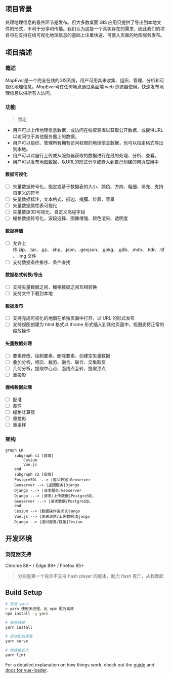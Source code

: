 ## 项目背景
处理地理信息的最终环节是发布。但大多数桌面 GIS 应用只提供了导出到本地文件的形式，不利于分享和传播。我们认为这是一个真实存在的需求，因此我们的项目将在支持在线可视化地理信息的基础上注重快速、可嵌入页面的地图服务发布。
## 项目描述
### 概述
*MapEver*是一个完全在线的GIS系统，用户可用其来收集、组织、管理、分析和可视化地理信息。*MapEver*可在任何地点通过桌面端 web 浏览器使用，快速发布地理信息以供所有人访问。
### 功能
 > 暂定
 - 用户可以上传地理信息数据，或访问在线资源库以获取公开数据，或提供URL以访问位于其他服务器上的数据。
 - 用户可以组织、管理所有拥有访问权限的地理信息数据，也可以指定格式导出到本地。
 - 用户可以对自行上传或从服务器获取的数据进行在线的处理、分析、查看。
 - 用户可以发布地图数据，以URL的形式分享或嵌入到自己创建的网页应用中
#### 数据可视化
 - [ ] 矢量数据符号化，指定或基于数据表的大小、颜色、方向、粗细、填充、支持自定义的符号
 - [ ] 矢量数据标注，文本格式、描边、掩膜、位置、背景
 - [ ] 矢量数据属性表可视化
 - [ ] 矢量数据3D可视化，自定义高程字段
 - [ ] 栅格数据符号化，波段选择、图像增强、颜色渲染、透明度
#### 数据存储
 - [ ] 允许上传.zip、.tar、.gz、.shp、.json、.geojson、.gpkg、.gdb、.mdb、.hdr、.tif、.img 文件
 - [ ] 支持数据条件排序、条件查找
#### 数据格式转换/导出
 - [ ] 支持矢量数据之间、栅格数据之间互相转换
 - [ ] 支持文件下载到本地
#### 数据发布
 - [ ] 支持完成可视化的地图在单独页面中打开，以 URL 的形式发布
 - [ ] 支持视图创建为 html 格式以 iframe 形式插入到其他页面中，视图支持正常的缩放操作
#### 矢量数据处理
 - [ ] 要素修改、绘制要素、删除要素、创建空矢量数据
 - [ ] 叠加分析，相交、裁剪、融合、联合、交集取反
 - [ ] 几何分析，提取中心点、面线点互转、提取顶点
 - [ ] 重投影
#### 栅格数据处理
 - [ ] 配准
 - [ ] 裁剪
 - [ ] 栅格计算器
 - [ ] 重投影
 - [ ] 重采样
### 架构
```mermaid
graph LR
    subgraph s1 [前端]
        Cesium
        Vue.js
    end
    subgraph s2 [后端]
    PostgreSQL -.-> |返回数据|Geoserver
    Geoserver --> |返回服务|Django
    Django -.-> |请求服务|Geoserver
    Django -.-> |请求/上传数据|PostgreSQL
    Geoserver -.-> |请求数据|PostgreSQL
    end
    Cesium --> |数据操作请求|Django
    Vue.js --> |发送请求/上传数据|Django
    Django --> |返回服务/数据|Cesium
```
## 开发环境
### 浏览器支持
Chrome 88+ / Edge 88+ / Firefox 85+
> 分别是第一个完全不支持 flash player 的版本，助力 flash 死亡，从我做起

## Build Setup

``` bash
# 安装 yarn
> yarn 使用多进程，比 npm 更为高效
npm install -g yarn

# 安装依赖
yarn install

# 启动和热重载
yarn serve

# 快速格式化
yarn lint
```

For a detailed explanation on how things work, check out the [guide](http://vuejs-templates.github.io/webpack/) and [docs for vue-loader](http://vuejs.github.io/vue-loader).
